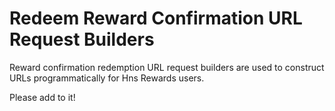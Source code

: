 # Redeem Reward Confirmation URL Request Builders

Reward confirmation redemption URL request builders are used to construct URLs programmatically for Hns Rewards users.

Please add to it!
